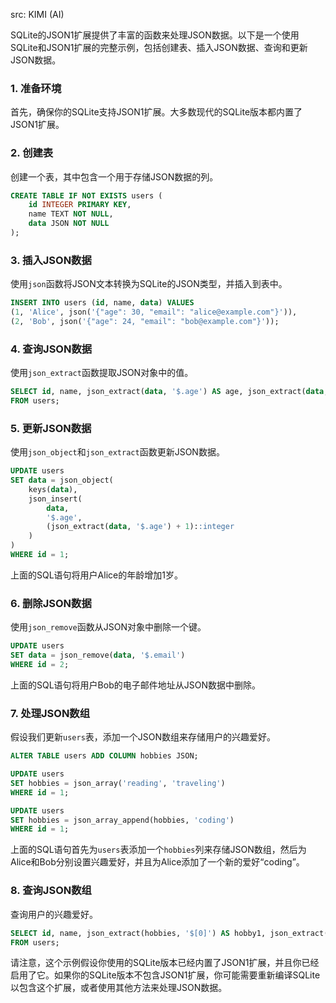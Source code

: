 src: KIMI (AI)

SQLite的JSON1扩展提供了丰富的函数来处理JSON数据。以下是一个使用SQLite和JSON1扩展的完整示例，包括创建表、插入JSON数据、查询和更新JSON数据。

### 1. 准备环境

首先，确保你的SQLite支持JSON1扩展。大多数现代的SQLite版本都内置了JSON1扩展。

### 2. 创建表

创建一个表，其中包含一个用于存储JSON数据的列。

```sql
CREATE TABLE IF NOT EXISTS users (
    id INTEGER PRIMARY KEY,
    name TEXT NOT NULL,
    data JSON NOT NULL
);
```

### 3. 插入JSON数据

使用`json`函数将JSON文本转换为SQLite的JSON类型，并插入到表中。

```sql
INSERT INTO users (id, name, data) VALUES
(1, 'Alice', json('{"age": 30, "email": "alice@example.com"}')),
(2, 'Bob', json('{"age": 24, "email": "bob@example.com"}'));
```

### 4. 查询JSON数据

使用`json_extract`函数提取JSON对象中的值。

```sql
SELECT id, name, json_extract(data, '$.age') AS age, json_extract(data, '$.email') AS email
FROM users;
```

### 5. 更新JSON数据

使用`json_object`和`json_extract`函数更新JSON数据。

```sql
UPDATE users
SET data = json_object(
    keys(data),
    json_insert(
        data,
        '$.age',
        (json_extract(data, '$.age') + 1)::integer
    )
)
WHERE id = 1;
```

上面的SQL语句将用户Alice的年龄增加1岁。

### 6. 删除JSON数据

使用`json_remove`函数从JSON对象中删除一个键。

```sql
UPDATE users
SET data = json_remove(data, '$.email')
WHERE id = 2;
```

上面的SQL语句将用户Bob的电子邮件地址从JSON数据中删除。

### 7. 处理JSON数组

假设我们更新`users`表，添加一个JSON数组来存储用户的兴趣爱好。

```sql
ALTER TABLE users ADD COLUMN hobbies JSON;

UPDATE users
SET hobbies = json_array('reading', 'traveling')
WHERE id = 1;

UPDATE users
SET hobbies = json_array_append(hobbies, 'coding')
WHERE id = 1;
```

上面的SQL语句首先为`users`表添加一个`hobbies`列来存储JSON数组，然后为Alice和Bob分别设置兴趣爱好，并且为Alice添加了一个新的爱好“coding”。

### 8. 查询JSON数组

查询用户的兴趣爱好。

```sql
SELECT id, name, json_extract(hobbies, '$[0]') AS hobby1, json_extract(hobbies, '$[1]') AS hobby2
FROM users;
```

请注意，这个示例假设你使用的SQLite版本已经内置了JSON1扩展，并且你已经启用了它。如果你的SQLite版本不包含JSON1扩展，你可能需要重新编译SQLite以包含这个扩展，或者使用其他方法来处理JSON数据。

